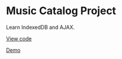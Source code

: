 # Music Catalog Project

Learn IndexedDB and AJAX.

[View code](app/)

[Demo](https://jing-ran.github.io/md-music-catalog/app/)